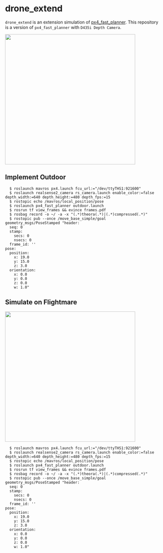# drone_extend
`drone_extend` is an extension simulation of [px4_fast_planner](https://github.com/mzahana/px4_fast_planner). This repository is a version of `px4_fast_planner` with `D435i Depth Camera`.

<img src="https://user-images.githubusercontent.com/69444682/161436743-24bf3fba-152f-46b6-afeb-8c8111feed8b.png" width="425"> 

## Implement Outdoor
```
  $ roslaunch mavros px4.launch fcu_url:="/dev/ttyTHS1:921600"
  $ roslaunch realsense2_camera rs_camera.launch enable_color:=false depth_width:=640 depth_height:=480 depth_fps:=15
  $ rostopic echo /mavros/local_position/pose
  $ roslaunch px4_fast_planner outdoor.launch
  $ rosrun tf view_frames && evince frames.pdf
  $ rosbag record -o ~/ -a -x "(.*)theora(.*)|(.*)compressed(.*)"
  $ rostopic pub --once /move_base_simple/goal geometry_msgs/PoseStamped "header:
  seq: 0
  stamp:
    secs: 0
    nsecs: 0
  frame_id: ''
pose:
  position:
    x: 19.0
    y: 15.0
    z: 3.0
  orientation:
    x: 0.0
    y: 0.0
    z: 0.0
    w: 1.0"
```

## Simulate on Flightmare 

<img src="https://user-images.githubusercontent.com/69444682/185907550-88583c10-ae46-41d1-bfcf-389d35678ad6.png" width="425"> 

```
  $ roslaunch mavros px4.launch fcu_url:="/dev/ttyTHS1:921600"
  $ roslaunch realsense2_camera rs_camera.launch enable_color:=false depth_width:=640 depth_height:=480 depth_fps:=15
  $ rostopic echo /mavros/local_position/pose
  $ roslaunch px4_fast_planner outdoor.launch
  $ rosrun tf view_frames && evince frames.pdf
  $ rosbag record -o ~/ -a -x "(.*)theora(.*)|(.*)compressed(.*)"
  $ rostopic pub --once /move_base_simple/goal geometry_msgs/PoseStamped "header:
  seq: 0
  stamp:
    secs: 0
    nsecs: 0
  frame_id: ''
pose:
  position:
    x: 19.0
    y: 15.0
    z: 3.0
  orientation:
    x: 0.0
    y: 0.0
    z: 0.0
    w: 1.0"
```
